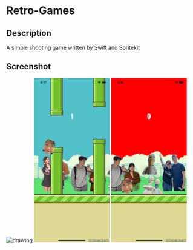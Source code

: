 # Retro-Games

## Description

A simple shooting game written by Swift and Spritekit

## Screenshot
<img src="https://github.com/JiayiLi1999/Retro-Games/blob/main/images/3.gif" alt="drawing" width="200"/>
<img src="https://github.com/JiayiLi1999/Retro-Games/blob/main/images/1.png" alt="drawing" width="200"/>
<img src="https://github.com/JiayiLi1999/Retro-Games/blob/main/images/2.png" alt="drawing" width="200"/>
